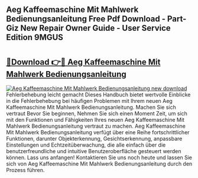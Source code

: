 ## Aeg Kaffeemaschine Mit Mahlwerk Bedienungsanleitung Free Pdf Download - Part-Giz New Repair Owner Guide - User Service Edition 9MGUS

# <h2><a href="http://df0grs.blite.top/?on=Aeg+Kaffeemaschine+Mit+Mahlwerk+Bedienungsanleitung">🔗Download 👉🔴 Aeg Kaffeemaschine Mit Mahlwerk Bedienungsanleitung</a></h2>

[![Aeg Kaffeemaschine Mit Mahlwerk Bedienungsanleitung new download](https://i.imgur.com/lujVjoI.png)](http://df0grs.blite.top/?on=Aeg+Kaffeemaschine+Mit+Mahlwerk+Bedienungsanleitung)
Fehlerbehebung leicht gemacht Dieses Handbuch bietet wertvolle Einblicke in die Fehlerbehebung bei häufigen Problemen mit Ihrem neuen Aeg Kaffeemaschine Mit Mahlwerk Bedienungsanleitung. Machen Sie sich vertraut Bevor Sie beginnen, Nehmen Sie sich einen Moment Zeit, um sich mit den Funktionen und Fähigkeiten Ihres neuen Aeg Kaffeemaschine Mit Mahlwerk Bedienungsanleitung vertraut zu machen. Aeg Kaffeemaschine Mit Mahlwerk Bedienungsanleitung verfügt über eine Reihe fortschrittlicher Funktionen, darunter Objekterkennung, Gesichtserkennung, anpassbare Einstellungen und Echtzeitüberwachung, die alle einfach über die benutzerfreundliche und intuitive Benutzeroberfläche gesteuert werden können. Lass uns anfangen! Kontaktieren Sie uns noch heute und lassen Sie sich von Aeg Kaffeemaschine Mit Mahlwerk Bedienungsanleitung durch den Prozess führen.
